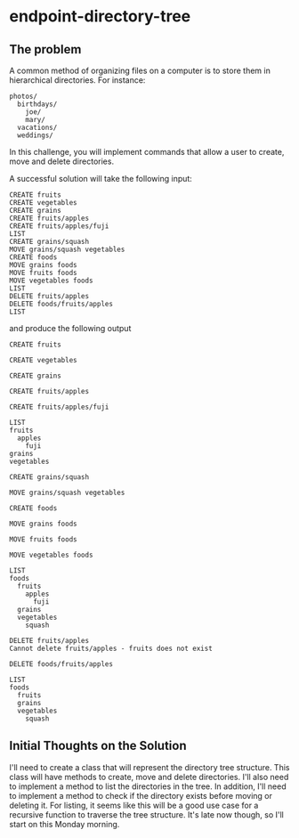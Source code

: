 # endpoint-directory-tree

## The problem

A common method of organizing files on a computer is to store them in hierarchical directories. For instance:

```
photos/
  birthdays/
    joe/
    mary/
  vacations/
  weddings/

```

In this challenge, you will implement commands that allow a user to create, move and delete directories.

A successful solution will take the following input:

```
CREATE fruits
CREATE vegetables
CREATE grains
CREATE fruits/apples
CREATE fruits/apples/fuji
LIST
CREATE grains/squash
MOVE grains/squash vegetables
CREATE foods
MOVE grains foods
MOVE fruits foods
MOVE vegetables foods
LIST
DELETE fruits/apples
DELETE foods/fruits/apples
LIST

```

and produce the following output

```
CREATE fruits

CREATE vegetables

CREATE grains

CREATE fruits/apples

CREATE fruits/apples/fuji

LIST
fruits
  apples
    fuji
grains
vegetables

CREATE grains/squash

MOVE grains/squash vegetables

CREATE foods

MOVE grains foods

MOVE fruits foods

MOVE vegetables foods

LIST
foods
  fruits
    apples
      fuji
  grains
  vegetables
    squash

DELETE fruits/apples
Cannot delete fruits/apples - fruits does not exist

DELETE foods/fruits/apples

LIST
foods
  fruits
  grains
  vegetables
    squash

```

## Initial Thoughts on the Solution

I'll need to create a class that will represent the directory tree structure. This class will have methods to create, move and delete directories. I'll also need to implement a method to list the directories in the tree. In addition, I'll need to implement a method to check if the directory exists before moving or deleting it. For listing, it seems like this will be a good use case for a recursive function to traverse the tree structure. It's late now though, so I'll start on this Monday morning.
